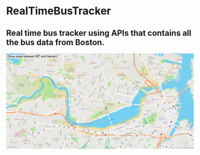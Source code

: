 # RealTimeBusTracker
## Real time bus tracker using APIs that contains all the bus data from Boston. 
<img src = "mapanimation.PNG">
